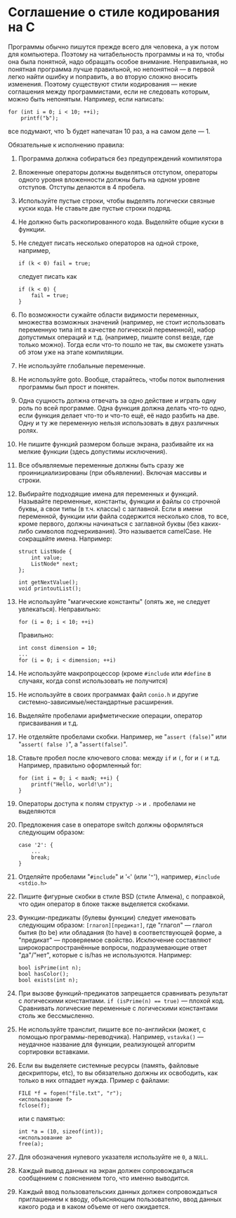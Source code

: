 # Соглашение о стиле кодирования на C

Программы обычно пишутся прежде всего для человека, а уж потом для компьютера. Поэтому на читабельность программы и на то, чтобы она была понятной, надо обращать особое внимание. Неправильная, но понятная программа лучше правильной, но непонятной — в первой легко найти ошибку и поправить, а во вторую сложно вносить изменения. Поэтому существуют стили кодирования — некие соглашения между программистами, если не следовать которым, можно быть непонятым. Например, если написать:

```
for (int i = 0; i < 10; ++i);
    printf("Ъ");
```

все подумают, что Ъ будет напечатан 10 раз, а на самом деле — 1.

Обязательные к исполнению правила:

1. Программа должна собираться без предупреждений компилятора
1. Вложенные операторы должны выделяться отступом, операторы одного уровня вложенности должны быть на одном уровне отступов. Отступы делаются в 4 пробела.
1. Используйте пустые строки, чтобы выделять логически связные куски кода. Не ставьте две пустые строки подряд.
1. Не должно быть раскопированного кода. Выделяйте общие куски в функции.
1. Не следует писать несколько операторов на одной строке, например,
    ```
    if (k < 0) fail = true;
    ```
    следует писать как

    ```
    if (k < 0) {
        fail = true;
    }
    ```
1. По возможности сужайте области видимости переменных, множества возможных значений (например, не стоит использовать переменную типа int в качестве логической переменной), набор допустимых операций и т.д. (например, пишите const везде, где только можно). Тогда если что-то пошло не так, вы сможете узнать об этом уже на этапе компиляции.
1. Не используйте глобальные переменные.
1. Не используйте goto. Вообще, старайтесь, чтобы поток выполнения программы был прост и понятен.
1. Одна сущность должна отвечать за одно действие и играть одну роль по всей программе. Одна функция должна делать что-то одно, если функция делает что-то и что-то ещё, её надо разбить на две. Одну и ту же переменную нельзя использовать в двух различных ролях.
1. Не пишите функций размером больше экрана, разбивайте их на мелкие функции (здесь допустимы исключения).
1. Все объявляемые переменные должны быть сразу же проинициализированы (при объявлении). Включая массивы и строки.
1. Выбирайте подходящие имена для переменных и функций. Называйте переменные, константы, функции и файлы со строчной буквы, а свои типы (в т.ч. классы) с заглавной. Если в имени переменной, функции или файла содержится несколько слов, то все, кроме первого, должны начинаться с заглавной буквы (без каких-либо символов подчеркивания). Это называется camelCase. Не сокращайте имена. Например:
    ```
    struct ListNode {
        int value;
        ListNode* next;
    };

    int getNextValue();
    void printoutList();
    ```
1. Не используйте "магические константы" (опять же, не следует увлекаться). Неправильно:
    ```
    for (i = 0; i < 10; ++i)
    ```
    Правильно:
    ```
    int const dimension = 10;  
    ... 
    for (i = 0; i < dimension; ++i)
    ```
1. Не используйте макропроцессор (кроме `#include` или `#define` в случаях, когда const использовать не получится)
1. Не используйте в своих программах файл `conio.h` и другие системно-зависимые/нестандартные расширения.
1. Выделяйте пробелами арифметические операции, оператор присваивания и т.д.
1. Не отделяйте пробелами скобки. Например, не "`assert (false)`" или "`assert( false )`", а "`assert(false)`".
1. Ставьте пробел после ключевого слова: между `if` и `(`, for и `(` и т.д. Например, правильно оформленный for:
    ```
    for (int i = 0; i < maxN; ++i) {
        printf("Hello, world!\n");
    }
    ```
1. Операторы доступа к полям структур `->` и `.` пробелами не выделяются
1. Предложения case в операторе switch должны оформляться следующим образом:
    ```
    case '2': {
        ...
        break;
    }
    ```
1. Отделяйте пробелами "`#include`" и '`<`' (или '`"`'), например, `#include <stdio.h>`
1. Пишите фигурные скобки в стиле BSD (стиле Алмена), с поправкой, что один оператор в блоке также выделяется скобками.
1. Функции-предикаты (булевы функции) следует именовать следующим образом: `[глагол][предикат]`, где "глагол" — глагол бытия (to be) или обладания (to have) в соответствующей форме, а "предикат" — проверяемое свойство. Исключение составляют широкораспространённые вопросы, подразумевающие ответ "да"/"нет", которые с is/has не используются. Например:
    ```
    bool isPrime(int n);
    bool hasColor();
    bool exists(int n);
    ```
1. При вызове функций-предикатов запрещается сравнивать результат с логическими константами. `if (isPrime(n) == true)` — плохой код. Сравнивать логические переменные с логическими константами столь же бессмысленно.
1. Не используйте транслит, пишите все по-английски (может, с помощью программы-переводчика). Например, `vstavka()` — неудачное название для функции, реализующей алгоритм сортировки вставками.
1. Если вы выделяете системные ресурсы (память, файловые дескрипторы, etc), то вы обязательно должны их освободить, как только в них отпадает нужда. Пример с файлами: 
    ```
    FILE *f = fopen("file.txt", "r"); 
    <использование f> 
    fclose(f);
    ```
    или с памятью:
    ```
    int *a = (10, sizeof(int)); 
    <использование a> 
    free(a);
    ```
1. Для обозначения нулевого указателя используйте не `0`, а `NULL`.
1. Каждый вывод данных на экран должен сопровождаться сообщением с пояснением того, что именно выводится.
1. Каждый ввод пользовательских данных должен сопровождаться приглашением к вводу, объясняющим пользователю, ввод данных какого рода и в каком объеме от него ожидается.